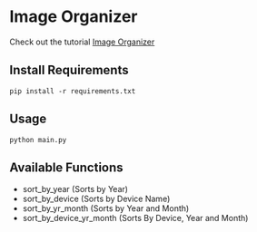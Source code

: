 # Image Organizer

Check out the tutorial
[Image Organizer](https://medium.com/@somilshah112/organize-your-photos-with-python-automation-fe1595326b48)

## Install Requirements

    pip install -r requirements.txt

## Usage

    python main.py

## Available Functions


- sort_by_year  (Sorts by Year) 
- sort_by_device (Sorts by Device Name)
- sort_by_yr_month (Sorts by Year and Month)
- sort_by_device_yr_month (Sorts By Device, Year and Month)
